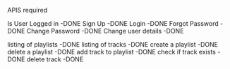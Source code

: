 APIS required

Is User Logged in -DONE
Sign Up -DONE
Login       -DONE
Forgot Password   -DONE
Change Password   -DONE
Change user details  -DONE


listing of playlists  -DONE
listing of tracks   -DONE
create a playlist   -DONE
delete a playlist   -DONE
add track to playlist -DONE
check if track exists -DONE
delete track  -DONE